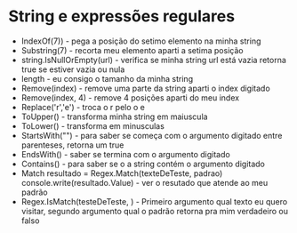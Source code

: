 # String e expressões regulares
- IndexOf(7)) - pega a posição do setimo elemento na minha string
- Substring(7) - recorta meu elemento aparti a setima posição
- string.IsNullOrEmpty(url) - verifica se minha string url está vazia retorna true se estiver vazia ou nula
- length - eu consigo o tamanho da minha string
- Remove(index) - remove uma parte da string aparti o index digitado
- Remove(index, 4) - remove 4 posições aparti do meu index
- Replace('r','e') - troca o r pelo o e
- ToUpper() - transforma minha string em maiuscula
- ToLower() - transforma em minusculas
- StartsWith("") - para saber se começa com o argumento digitado entre parenteses, retorna um true
- EndsWith() - saber se termina com o argumento digitado
- Contains() - para saber se o a string contém o argumento digitado
- Match resultado = Regex.Match(texteDeTeste, padrao) console.write(resultado.Value) - ver o resutado que atende ao meu padrão
- Regex.IsMatch(testeDeTeste, ) - Primeiro argumento qual texto eu quero visitar, segundo argumento qual o padrão retorna pra mim verdadeiro ou falso
